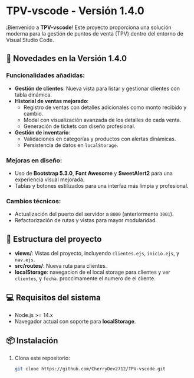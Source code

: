 # TPV-vscode - Versión 1.4.0

¡Bienvenido a **TPV-vscode**! Este proyecto proporciona una solución moderna para la gestión de puntos de venta (TPV) dentro del entorno de Visual Studio Code.

## 🚀 Novedades en la Versión 1.4.0

### Funcionalidades añadidas:
- **Gestión de clientes**: Nueva vista para listar y gestionar clientes con tabla dinámica.
- **Historial de ventas mejorado**:
  - Registro de ventas con detalles adicionales como monto recibido y cambio.
  - Modal con visualización avanzada de los detalles de cada venta.
  - Generación de tickets con diseño profesional.
- **Gestión de inventario**:
  - Validaciones en categorías y productos con alertas dinámicas.
  - Persistencia de datos en `localStorage`.

### Mejoras en diseño:
- Uso de **Bootstrap 5.3.0**, **Font Awesome** y **SweetAlert2** para una experiencia visual mejorada.
- Tablas y botones estilizados para una interfaz más limpia y profesional.

### Cambios técnicos:
- Actualización del puerto del servidor a `8000` (anteriormente `3001`).
- Refactorización de rutas y vistas para mayor modularidad.

## 📂 Estructura del proyecto

- **views/**: Vistas del proyecto, incluyendo `clientes.ejs`, `inicio.ejs`, y `nav.ejs`.
- **src/routes/**: Nueva ruta para clientes.
- **localStorage**: navegacion de el local storage para clientes y ver `clientes`, y `fecha`. proccimamente el numero de el cliente.

## 💻 Requisitos del sistema

- Node.js >= 14.x
- Navegador actual con soporte para **localStorage**.

## 📦 Instalación
1. Clona este repositorio:  
   ```bash
   git clone https://github.com/CherryDev2712/TPV-vscode.git
